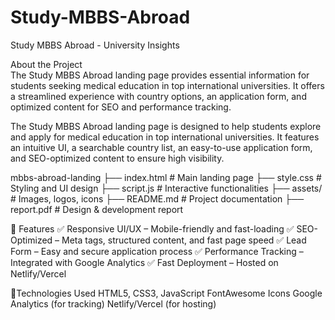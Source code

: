 # Study-MBBS-Abroad

Study MBBS Abroad - University Insights


About the Project  
The Study MBBS Abroad landing page provides essential information for students seeking medical education in top international universities. It offers a streamlined experience with country options, an application form, and optimized content for SEO and performance tracking.


The Study MBBS Abroad landing page is designed to help students explore and apply for medical education in top international universities. It features an intuitive UI, a searchable country list, an easy-to-use application form, and SEO-optimized content to ensure high visibility.

mbbs-abroad-landing
├── index.html       # Main landing page
├── style.css        # Styling and UI design
├── script.js        # Interactive functionalities
├── assets/          # Images, logos, icons
├── README.md        # Project documentation
├── report.pdf       # Design & development report


🎯 Features
✅ Responsive UI/UX – Mobile-friendly and fast-loading
✅ SEO-Optimized – Meta tags, structured content, and fast page speed
✅ Lead Form – Easy and secure application process
✅ Performance Tracking – Integrated with Google Analytics
✅ Fast Deployment – Hosted on Netlify/Vercel

🎯Technologies Used
   HTML5, CSS3, JavaScript
   FontAwesome Icons
   Google Analytics (for tracking)
   Netlify/Vercel (for hosting)
